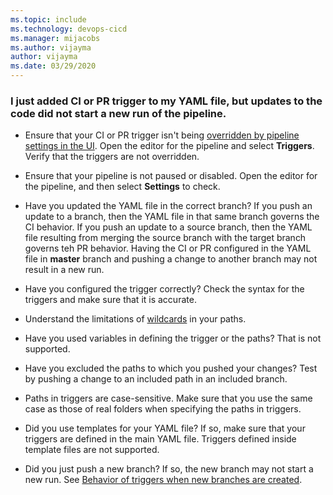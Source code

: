 ```yaml
---
ms.topic: include
ms.technology: devops-cicd
ms.manager: mijacobs
ms.author: vijayma
author: vijayma
ms.date: 03/29/2020
---
```


### I just added CI or PR trigger to my YAML file, but updates to the code did not start a new run of the pipeline.

* Ensure that your CI or PR trigger isn't being [overridden by pipeline settings in the UI](../../troubleshooting/troubleshooting.md#overridden-yaml-trigger-setting). Open the editor for the pipeline and select **Triggers**. Verify that the triggers are not overridden.

* Ensure that your pipeline is not paused or disabled. Open the editor for the pipeline, and then select **Settings** to check.

* Have you updated the YAML file in the correct branch? If you push an update to a branch, then the YAML file in that same branch governs the CI behavior. If you push an update to a source branch, then the YAML file resulting from merging the source branch with the target branch governs teh PR behavior. Having the CI or PR configured in the YAML file in **master** branch and pushing a change to another branch may not result in a new run.

* Have you configured the trigger correctly? Check the syntax for the triggers and make sure that it is accurate.

* Understand the limitations of [wildcards](#wildcards) in your paths.

* Have you used variables in defining the trigger or the paths? That is not supported.

* Have you excluded the paths to which you pushed your changes? Test by pushing a change to an included path in an included branch.

* Paths in triggers are case-sensitive. Make sure that you use the same case as those of real folders when specifying the paths in triggers.

* Did you use templates for your YAML file? If so, make sure that your triggers are defined in the main YAML file. Triggers defined inside template files are not supported.

* Did you just push a new branch? If so, the new branch may not start a new run. See [Behavior of triggers when new branches are created](#behavior-of-triggers-when-new-branches-are-created).
